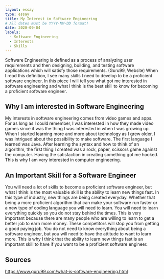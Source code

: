 ```yaml
---
layout: essay
type: essay
title: My Interest in Software Engineering
# All dates must be YYYY-MM-DD format!
date: 2020-09-04
labels:
  - Software Engineering
  - Interests
  - Skills
---
```


Software Engineering is defined as a process of analyzing user requirements and then designing, building, and testing software applications which will satisfy those requirements. (Guru99, Website) When I read this definition, I see many skills I need to develop to be a proficient software engineer. In this piece I will tell you what got me interested in software engineering and what I think is the best skill to know for becoming a proficient software engineer.

## Why I am interested in Software Engineering

My interests in software engineering comes from video games and apps. For as long as I could remember, I was interested in how they made video games since it was the thing I was interested in when I was growing up. When I started learning more and more about technology as I grew older, I was intrigued about the possibility to make software. The first language I learned was Java. After learning the syntax and how to think of an algorithm, the first thing I created was a rock, paper, scissors game against the computer. Having the satisfaction in creating something got me hooked. This is why I am very interested in computer engineering.

## An Important Skill for a Software Engineer

You will need a lot of skills to become a proficient software engineer, but what I think is the most valuable skill is the ability to learn new things fast. In this type of industry, new things are being created everyday. Whether that being a more proficient algorithm that can make your software run faster or a new type of coding language you will need to learn. You will need to learn everything quickly so you do not stay behind the times. This is very important because there are many people who are willing to learn to get a better job to earn more money. These competitors will stop you from getting a good paying job. You do not need to know everything about being a software engineer, but you will need to have the attitude to want to learn more. This is why I think that the ability to learn new things fast is an important skill to have if you want to be a proficient software engineer.

## Sources
<https://www.guru99.com/what-is-software-engineering.html>
